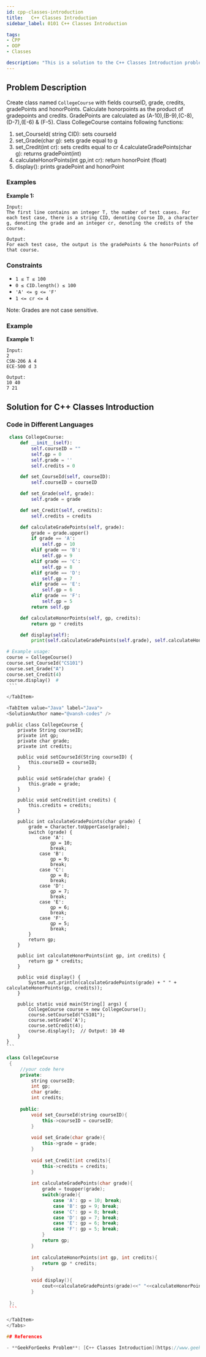 ```yaml
---
id: cpp-classes-introduction
title:   C++ Classes Introduction
sidebar_label: 0101 C++ Classes Introduction

tags:
- CPP
- OOP
- Classes

description: "This is a solution to the C++ Classes Introduction problem on GeeksForGeeks."
---
```


## Problem Description
Create class named `CollegeCourse` with fields courseID, grade, credits, gradePoints and honorPoints. Calculate honorpoints as the product of gradepoints and credits. GradePoints are calculated as (A-10),(B-9),(C-8),(D-7),(E-6) & (F-5).
Class CollegeCourse contains following functions:
1. set_CourseId( string CID): sets courseId
2. set_Grade(char g): sets grade equal to g
3. set_Credit(int cr): sets credits equal to cr 
4.calculateGradePoints(char g): returns gradePoint(int)
5. calculateHonorPoints(int gp,int cr): return honorPoint (float)
6. display(): prints gradePoint and honorPoint

### Examples

**Example 1:**
```
Input: 
The first line contains an integer T, the number of test cases. For each test case, there is a string CID, denoting Course ID, a character g, denoting the grade and an integer cr, denoting the credits of the course.

Output:
For each test case, the output is the gradePoints & the honorPoints of that course. 
```


### Constraints
- `1 ≤ T ≤ 100`
- `0 ≤ CID.length() ≤ 100`
- `'A' <= g <= 'F'`
- `1 <= cr <= 4`
  
Note: Grades are not case sensitive.

### Example

**Example 1:**
```
Input: 
2
CSN-206 A 4
ECE-500 d 3

Output:
10 40
7 21
```


## Solution for C++ Classes Introduction

### Code in Different Languages

<Tabs>

<TabItem value="Python" label="Python">
<SolutionAuthor name="@vansh-codes" />

   ```python
    class CollegeCourse:
        def __init__(self):
            self.courseID = ""
            self.gp = 0
            self.grade = ''
            self.credits = 0

        def set_CourseId(self, courseID):
            self.courseID = courseID

        def set_Grade(self, grade):
            self.grade = grade

        def set_Credit(self, credits):
            self.credits = credits

        def calculateGradePoints(self, grade):
            grade = grade.upper()
            if grade == 'A':
                self.gp = 10
            elif grade == 'B':
                self.gp = 9
            elif grade == 'C':
                self.gp = 8
            elif grade == 'D':
                self.gp = 7
            elif grade == 'E':
                self.gp = 6
            elif grade == 'F':
                self.gp = 5
            return self.gp

        def calculateHonorPoints(self, gp, credits):
            return gp * credits

        def display(self):
            print(self.calculateGradePoints(self.grade), self.calculateHonorPoints(self.gp, self.credits))

# Example usage:
course = CollegeCourse()
course.set_CourseId("CS101")
course.set_Grade("A")
course.set_Credit(4)
course.display()  #
    ```

</TabItem>

<TabItem value="Java" label="Java">
<SolutionAuthor name="@vansh-codes" />

   ```
    public class CollegeCourse {
        private String courseID;
        private int gp;
        private char grade;
        private int credits;

        public void setCourseId(String courseID) {
            this.courseID = courseID;
        }

        public void setGrade(char grade) {
            this.grade = grade;
        }

        public void setCredit(int credits) {
            this.credits = credits;
        }

        public int calculateGradePoints(char grade) {
            grade = Character.toUpperCase(grade);
            switch (grade) {
                case 'A':
                    gp = 10;
                    break;
                case 'B':
                    gp = 9;
                    break;
                case 'C':
                    gp = 8;
                    break;
                case 'D':
                    gp = 7;
                    break;
                case 'E':
                    gp = 6;
                    break;
                case 'F':
                    gp = 5;
                    break;
            }
            return gp;
        }

        public int calculateHonorPoints(int gp, int credits) {
            return gp * credits;
        }

        public void display() {
            System.out.println(calculateGradePoints(grade) + " " + calculateHonorPoints(gp, credits));
        }

        public static void main(String[] args) {
            CollegeCourse course = new CollegeCourse();
            course.setCourseId("CS101");
            course.setGrade('A');
            course.setCredit(4);
            course.display();  // Output: 10 40
        }
    }
    ```

</TabItem>

<TabItem value="C++" label="C++">
<SolutionAuthor name="@vansh-codes" />

   ```cpp
   class CollegeCourse
    {
        //your code here
        private:
            string courseID;
            int gp;
            char grade;
            int credits;
            
        public:
            void set_CourseId(string courseID){
                this->courseID = courseID;
            }
            
            void set_Grade(char grade){
                this->grade = grade;
            }
            
            void set_Credit(int credits){
                this->credits = credits;
            }
            
            int calculateGradePoints(char grade){
                grade = toupper(grade); 
                switch(grade){
                    case 'A': gp = 10; break;
                    case 'B': gp = 9; break;
                    case 'C': gp = 8; break;
                    case 'D': gp = 7; break;
                    case 'E': gp = 6; break;
                    case 'F': gp = 5; break;
                }
                return gp;
            }
            
            int calculateHonorPoints(int gp, int credits){
                return gp * credits;
            }
            
            void display(){
                cout<<calculateGradePoints(grade)<<" "<<calculateHonorPoints(gp, credits)<<endl;
            }
        
    };
    ```

</TabItem>
</Tabs>

## References

- **GeekForGeeks Problem**: [C++ Classes Introduction](https://www.geeksforgeeks.org/problems/c-classes-introduction/0)